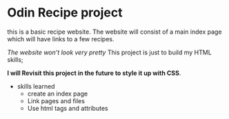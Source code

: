 # Odin Recipe project 

this is a basic recipe website.
The website will consist of a main index page which will have links to a few recipes. 

*The website won’t look very pretty* 
This project is just to build my HTML skills; 

**I will Revisit this project in the future to style it up with CSS**.
- skills learned 
    - create an index page 
    - Link pages and files
    - Use html tags and attributes 